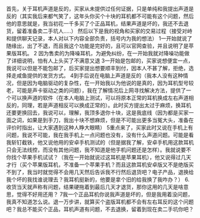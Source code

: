 首先，关于耳机声道是反的，买家从未提供过任何证据，只是单纯和我提出声道是反的（其实我后来都气笑了，这年头你买个十块的耳机都不可能有这个问题，然后他的意思就是，我当初花一千多买了个正品耳机，结果声道是坏的，我还不去退货，留着准备卖二手坑人.....）
然后以下是我的视角和买家的交易过程（接受对峙和提供聊天记录，本人对以下内容全部负责，括号内为我的想法）
1一开始就说了随缘出，出了不退，而且我这个功能是完好的，且可以官网查验，并且说明了是苹果版耳机。
2 因为售卖的为降噪耳机，为避免纠纷，在一开始我就对降噪功能做了详细说明，怕有人上头买了不满意又退
3一开始是包邮的，买家说想便宜一点，我说可以但是不能包邮了，后买家提出想要顺丰到付，因本人不甚了解，拒绝，选择走咸鱼提供的发货方式。
4到手后说在电脑上声道是反的（我本人没有这种情况，但是因为电脑驱动的复杂性，在一开始我以为他说的是真的，因为耳机型号较老，可能是声卡驱动之类的问题），我在了解情况后上网寻找解决方法，提供了一个可以换声道的软件（在本人电脑上测试，可以将原本正常的耳机换成左右声道相反的，同理，若是声道相反可以换成正常的）。此时买方提出太过于麻烦，换耳机还要更换回去，我说可以，理解，我顶多退你十块，这是我底线（因为都是买家一面之词，如果是到手刀，我出十块不想麻烦，但是不可能出更多当冤大头，准备在评价时指出，让大家遇到这种人睁大眼睛）
5重点来了，买家此时又说在手机上有问题，我说不可能，我在我手机上一点问题也没有，没有什么声道问题。可能是看我斩钉截铁，他又说他用的安卓手机测试的（但是据我了解，安卓手机用这款耳机只会无法线控，而没有其他问题，我不知道是他手机问题还是怎样）。我就说要不你找个苹果手机试试？（我在一开始就说过这耳机是苹果耳机），他又说得过几天才行（买个苹果版耳机，不准备一个苹果手机？而且这款耳机安卓版又不是绝版买不到了，我当时就觉得不会用几天然后告诉我不行然后退货吧？电子产品，退换给我个坏的我找谁说理去？我耳机挺新的，他要是拿个旧的给我换了我咋办？）
6.收货当天就声称有问题，结果硬拖着到最后几天才退货，那你这用的几天是啥意思，觉得不好用还用？
7我一个正品耳机你说我声道是坏的，但是我用着没问题，我真不知道怎么说。退一万步讲，就算买个盗版耳机都不会有左右耳反的这个问题吧？我总不能买个正品，耳机声道有问题，不去退换，留着到现在卖二手坑你吧？
